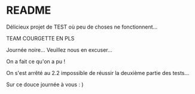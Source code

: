 # README

Délicieux projet de TEST où peu de choses ne fonctionnent...

TEAM COURGETTE EN PLS

Journée noire... Veuillez nous en excuser... 

On a fait ce qu'on a pu !

On s'est arrêté au 2.2 impossible de réussir la deuxième partie des tests...

Sur ce douce journée à vous : ) 
